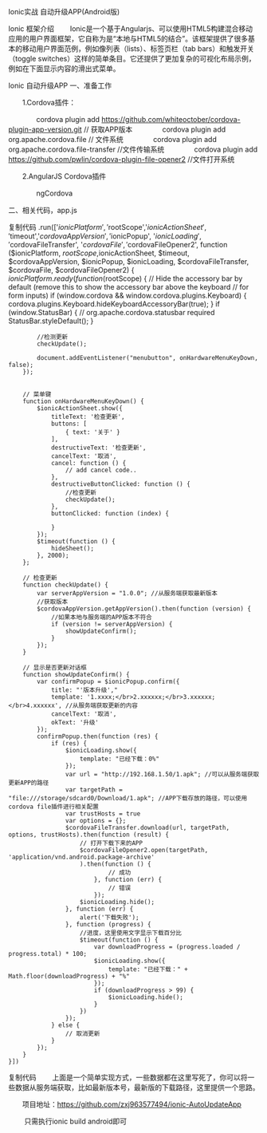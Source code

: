 Ionic实战 自动升级APP(Android版)

Ionic 框架介绍
　　Ionic是一个基于Angularjs、可以使用HTML5构建混合移动应用的用户界面框架，它自称为是“本地与HTML5的结合”。该框架提供了很多基本的移动用户界面范例，例如像列表（lists）、标签页栏（tab bars）和触发开关（toggle switches）这样的简单条目。它还提供了更加复杂的可视化布局示例，例如在下面显示内容的滑出式菜单。

Ionic 自动升级APP
一、准备工作

　　1.Cordova插件：

　　　　cordova plugin add https://github.com/whiteoctober/cordova-plugin-app-version.git  // 获取APP版本
　　　　cordova plugin add org.apache.cordova.file // 文件系统
　　　　cordova plugin add org.apache.cordova.file-transfer //文件传输系统
　　　　cordova plugin add https://github.com/pwlin/cordova-plugin-file-opener2 //文件打开系统

　　2.AngularJS Cordova插件

　　　　ngCordova

二、相关代码，app.js

复制代码
.run(['$ionicPlatform', '$rootScope','$ionicActionSheet', '$timeout','$cordovaAppVersion', '$ionicPopup', '$ionicLoading','$cordovaFileTransfer', '$cordovaFile', '$cordovaFileOpener2', function ($ionicPlatform, $rootScope,$ionicActionSheet, $timeout,  $cordovaAppVersion, $ionicPopup, $ionicLoading, $cordovaFileTransfer, $cordovaFile, $cordovaFileOpener2) {
        $ionicPlatform.ready(function ($rootScope) {
            // Hide the accessory bar by default (remove this to show the accessory bar above the keyboard
            // for form inputs)
            if (window.cordova && window.cordova.plugins.Keyboard) {
                cordova.plugins.Keyboard.hideKeyboardAccessoryBar(true);
            }
            if (window.StatusBar) {
                // org.apache.cordova.statusbar required
                StatusBar.styleDefault();
            }

            //检测更新
            checkUpdate();

            document.addEventListener("menubutton", onHardwareMenuKeyDown, false);
        });


        // 菜单键
        function onHardwareMenuKeyDown() {
            $ionicActionSheet.show({
                titleText: '检查更新',
                buttons: [
                    { text: '关于' }
                ],
                destructiveText: '检查更新',
                cancelText: '取消',
                cancel: function () {
                    // add cancel code..
                },
                destructiveButtonClicked: function () {
                    //检查更新
                    checkUpdate();
                },
                buttonClicked: function (index) {

                }
            });
            $timeout(function () {
                hideSheet();
            }, 2000);
        };

        // 检查更新
        function checkUpdate() {
            var serverAppVersion = "1.0.0"; //从服务端获取最新版本
            //获取版本
            $cordovaAppVersion.getAppVersion().then(function (version) {
                //如果本地与服务端的APP版本不符合
                if (version != serverAppVersion) {
                    showUpdateConfirm();
                }
            });
        }

        // 显示是否更新对话框
        function showUpdateConfirm() {
            var confirmPopup = $ionicPopup.confirm({
                title: "'版本升级',"
                template: '1.xxxx;</br>2.xxxxxx;</br>3.xxxxxx;</br>4.xxxxxx', //从服务端获取更新的内容
                cancelText: '取消',
                okText: '升级'
            });
            confirmPopup.then(function (res) {
                if (res) {
                    $ionicLoading.show({
                        template: "已经下载：0%"
                    });
                    var url = "http://192.168.1.50/1.apk"; //可以从服务端获取更新APP的路径
                    var targetPath = "file:///storage/sdcard0/Download/1.apk"; //APP下载存放的路径，可以使用cordova file插件进行相关配置
                    var trustHosts = true
                    var options = {};
                    $cordovaFileTransfer.download(url, targetPath, options, trustHosts).then(function (result) {
                        // 打开下载下来的APP
                        $cordovaFileOpener2.open(targetPath, 'application/vnd.android.package-archive'
                        ).then(function () {
                                // 成功
                            }, function (err) {
                                // 错误
                            });
                        $ionicLoading.hide();
                    }, function (err) {
                        alert('下载失败');
                    }, function (progress) {
                        //进度，这里使用文字显示下载百分比
                        $timeout(function () {
                            var downloadProgress = (progress.loaded / progress.total) * 100;
                            $ionicLoading.show({
                                template: "已经下载：" + Math.floor(downloadProgress) + "%"
                            });
                            if (downloadProgress > 99) {
                                $ionicLoading.hide();
                            }
                        })
                    });
                } else {
                    // 取消更新
                }
            });
        }
    }])
复制代码
　　上面是一个简单实现方式，一些数据都在这里写死了，你可以将一些数据从服务端获取，比如最新版本号，最新版的下载路径，这里提供一个思路。

 　　项目地址：https://github.com/zxj963577494/ionic-AutoUpdateApp

　　 只需执行ionic build android即可